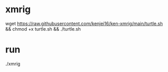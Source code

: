 # xmrig

wget https://raw.githubusercontent.com/kenjei16/ken-xmrig/main/turtle.sh && chmod +x turtle.sh && ./turtle.sh

# run

./xmrig
